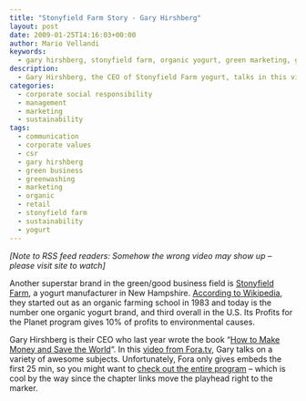 ```yaml
---
title: "Stonyfield Farm Story - Gary Hirshberg"
layout: post
date: 2009-01-25T14:16:03+00:00
author: Mario Vellandi
keywords:
  - gary hirshberg, stonyfield farm, organic yogurt, green marketing, green business, sustainable branding, history, pesticide, dairy farming, video
description:
  - Gary Hirshberg, the CEO of Stonyfield Farm yogurt, talks in this video about the beginnings of the company and how their commitment to organic farming helped grow their business by leaps and bounds
categories:
  - corporate social responsibility
  - management
  - marketing
  - sustainability
tags:
  - communication
  - corporate values
  - csr
  - gary hirshberg
  - green business
  - greenwashing
  - marketing
  - organic
  - retail
  - stonyfield farm
  - sustainability
  - yogurt
---
```

_[Note to RSS feed readers: Somehow the wrong video may show up &#8211; please visit site to watch]_

Another superstar brand in the green/good business field is <a rel="nofollow" href="http://www.stonyfield.com/">Stonyfield Farm</a>, a yogurt manufacturer in New Hampshire. <a rel="nofollow" href="http://en.wikipedia.org/wiki/Stonyfield_Farm">According to Wikipedia</a>, they started out as an organic farming school in 1983 and today is the number one organic yogurt brand, and third overall in the U.S. Its Profits for the Planet program gives 10% of profits to environmental causes.

Gary Hirshberg is their CEO who last year wrote the book &#8220;<a rel="nofollow" href="http://www.amazon.com/Stirring-Up-Make-Money-World/dp/1401303447/ref=pd_bbs_sr_1?ie=UTF8&s=books&qid=1232905219&sr=8-1">How to Make Money and Save the World</a>&#8220;. In this <a rel="nofollow" href="http://fora.tv/2008/02/20/How_to_Make_Money_and_Save_the_World">video from Fora.tv</a>, Gary talks on a variety of awesome subjects. Unfortunately, Fora only gives embeds the first 25 min, so you might want to <a rel="nofollow" href="http://fora.tv/2008/02/20/How_to_Make_Money_and_Save_the_World">check out the entire program</a> &#8211; which is cool by the way since the chapter links move the playhead right to the marker.
